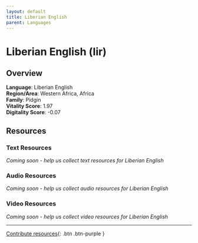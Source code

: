 ```yaml
---
layout: default
title: Liberian English
parent: Languages
---
```


# Liberian English (lir)

## Overview

**Language**: Liberian English  
**Region/Area**: Western Africa, Africa  
**Family**: Pidgin  
**Vitality Score**: 1.97  
**Digitality Score**: -0.07  

## Resources

### Text Resources
*Coming soon - help us collect text resources for Liberian English*

### Audio Resources
*Coming soon - help us collect audio resources for Liberian English*

### Video Resources
*Coming soon - help us collect video resources for Liberian English*

---

[Contribute resources](https://fairtrain.github.io/){: .btn .btn-purple }
